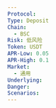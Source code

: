 ```yaml
---
Protocol: 
Type: Deposit
Chain:
  - BSC
Risk: 低风险
Token: USDT
APR-Low: 0.05
APR-High: 0.1
Market:
  - 通用
Underlying: 
Danger: 
Scenarios:
---
```

